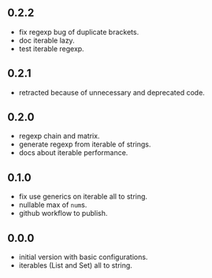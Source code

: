 ## 0.2.2

- fix regexp bug of duplicate brackets.
- doc iterable lazy.
- test iterable regexp.

## 0.2.1

- retracted because of unnecessary and deprecated code.

## 0.2.0

- regexp chain and matrix.
- generate regexp from iterable of strings.
- docs about iterable performance.

## 0.1.0

- fix use generics on iterable all to string.
- nullable max of `num`s.
- github workflow to publish.

## 0.0.0

- initial version with basic configurations.
- iterables (List and Set) all to string.
